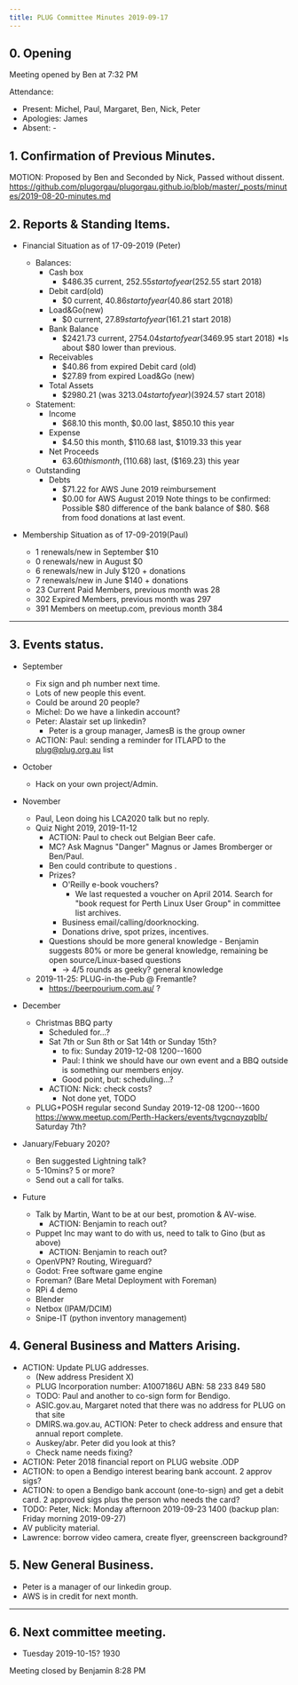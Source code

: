 ```yaml
---
title: PLUG Committee Minutes 2019-09-17
---
```


## 0. Opening
Meeting opened by Ben at 7:32 PM

Attendance:
* Present: Michel, Paul, Margaret, Ben, Nick, Peter
* Apologies: James
* Absent: -

## 1. Confirmation of Previous Minutes.
MOTION: Proposed by Ben and Seconded by Nick, Passed without dissent.
https://github.com/plugorgau/plugorgau.github.io/blob/master/_posts/minutes/2019-08-20-minutes.md

## 2. Reports & Standing Items.
* Financial Situation as of 17-09-2019 (Peter)
  * Balances:
    * Cash box
      * $486.35 current, $252.55 start of year ($252.55 start 2018)
    * Debit card(old)
      * $0 current, $40.86 start of year ($40.86  start 2018)
    * Load&Go(new)
      * $0 current, $27.89 start of year ($161.21 start 2018)
    * Bank Balance
      * $2421.73 current, $2754.04 start of year ($3469.95 start 2018) *Is about $80 lower than previous.
    * Receivables
      * $40.86 from expired Debit card (old)
      * $27.89 from expired Load&Go (new)
    * Total Assets
      * $2980.21 (was $3213.04 start of year) ($3924.57 start 2018)
  * Statement:
    * Income
      * $68.10 this month, $0.00 last, $850.10 this year
    * Expense
      * $4.50 this month, $110.68 last, $1019.33 this year
    * Net Proceeds
      * $63.60 this month, ($110.68) last, ($169.23) this year
  * Outstanding
    * Debts
      * $71.22 for AWS June 2019 reimbursement
      * $0.00 for AWS August 2019
Note things to be confirmed: Possible $80 difference of the bank balance of $80.
$68 from food donations at last event.
  
* Membership Situation as of 17-09-2019(Paul)
  * 1 renewals/new in September $10
  * 0 renewals/new in August $0
  *	6 renewals/new in July $120 + donations
  *	7 renewals/new in June $140 + donations
  * 23 Current Paid Members, previous month was 28
  * 302 Expired Members, previous month was 297
  * 391 Members on meetup.com, previous month 384

----
## 3. Events status.
* September
    * Fix sign and ph number next time.
    * Lots of new people this event.
    * Could be around 20 people?
    * Michel: Do we have a linkedin account?
    * Peter: Alastair set up linkedin?
      * Peter is a group manager, JamesB is the group owner
    * ACTION: Paul: sending a reminder for ITLAPD to the plug@plug.org.au list
* October
   * Hack on your own project/Admin.
* November
   * Paul, Leon doing his LCA2020 talk but no reply.
   * Quiz Night 2019, 2019-11-12
       * ACTION: Paul to check out Belgian Beer cafe.
       * MC? Ask Magnus "Danger" Magnus or James Bromberger or Ben/Paul.
       * Ben could contribute to questions .
     * Prizes?
       * O'Reilly e-book vouchers?
          * We last requested a voucher on April 2014.  Search for "book request for Perth Linux User Group" in committee list archives.
       * Business email/calling/doorknocking.
       * Donations drive, spot prizes, incentives. 
     * Questions should be more general knowledge - 
       Benjamin suggests 80% or more be general knowledge, remaining be open source/Linux-based questions
       * -> 4/5 rounds as geeky? general knowledge
   * 2019-11-25: PLUG-in-the-Pub @ Fremantle?
     * https://beerpourium.com.au/ ?
* December
   * Christmas BBQ party
     * Scheduled for...? 
     * Sat 7th or Sun 8th or Sat 14th or Sunday 15th?
       * to fix: Sunday 2019-12-08 1200--1600 
       * Paul: I think we should have our own event and a BBQ outside is something our members enjoy.
       * Good point, but: scheduling...?
     * ACTION: Nick: check costs?
       * Not done yet, TODO
  * PLUG+POSH regular second Sunday 2019-12-08 1200--1600 https://www.meetup.com/Perth-Hackers/events/tvgcnqyzqblb/
Saturday 7th?
     
* January/Febuary 2020?
    * Ben suggested Lightning talk?
    * 5-10mins? 5 or more?
    * Send out a call for talks.
* Future
   * Talk by Martin, Want to be at our best, promotion & AV-wise.
     * ACTION: Benjamin to reach out?
   * Puppet Inc may want to do with us, need to talk to Gino (but as above)
     * ACTION: Benjamin to reach out?
   * OpenVPN? Routing, Wireguard?
   * Godot: Free software game engine
   * Foreman? (Bare Metal Deployment with Foreman)
   * RPi 4 demo
   * Blender
   * Netbox (IPAM/DCIM)
   * Snipe-IT (python inventory management)

## 4. General Business and Matters Arising.
* ACTION: Update PLUG addresses.
  * (New address President X)
  * PLUG Incorporation number: A1007186U ABN: 58 233 849 580
  * TODO: Paul and another to co-sign form for Bendigo.
  * ASIC.gov.au, Margaret noted that there was no address for PLUG on that site
  * DMIRS.wa.gov.au, ACTION: Peter to check address and ensure that annual report complete.
  * Auskey/abr. Peter did you look at this?
  * Check name needs fixing?
* ACTION: Peter 2018 financial report on PLUG website .ODP
* ACTION: to open a Bendigo interest bearing bank account. 2 approv sigs?
* ACTION: to open a Bendigo bank account (one-to-sign) and get a debit card. 2 approved sigs plus the person who needs the card?
* TODO: Peter, Nick: Monday afternoon 2019-09-23 1400 (backup plan: Friday morning 2019-09-27)
* AV publicity material.
* Lawrence: borrow video camera, create flyer, greenscreen background? 

## 5. New General Business.
* Peter is a manager of our linkedin group.
* AWS is in credit for next month.
 
----
## 6. Next committee meeting.
* Tuesday 2019-10-15? 1930 

Meeting closed by Benjamin 8:28 PM
